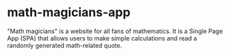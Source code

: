 # math-magicians-app
"Math magicians" is a website for all fans of mathematics. It is a Single Page App (SPA) that allows users to make simple calculations and read a randomly generated math-related quote.
